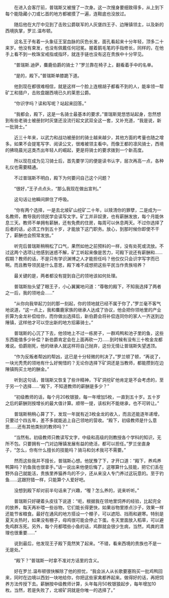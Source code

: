 　　在进入会客厅前，普瑞斯又被搜了一次身。这一次搜身要细致得多，从上到下每个能隐藏小刀或匕首的地方都被摸了一遍，连鞋底也没放过。

　　随后他在大厅中见到了击败公爵联军的人灰堡四王子、边陲镇领主，以及新的西境执掌，罗兰.温布顿。

　　这名王子有着一头象征王室血脉的灰色长发，面孔看起来十分年轻，顶多二十来岁。他没有束发，也没有佩戴任何冠冕。握着鹅毛笔的手指修长，同样的，在他手上看不到一枚珠宝戒指或指环，就连手链也没有这在贵族中十分罕见。

　　“普瑞斯.迪萨，麋鹿伯爵的骑士？”罗兰靠在椅子上，翻看着手中的名单。

　　“是的，殿下。”普瑞斯单膝跪下道。

　　他到现在都很难相信，就是这样一个脸上连根胡子都看不到的人，能率领一帮矿工和猎户，击败盘踞西境已久的莱恩公爵。

　　“你识字吗？读和写呢？站起来回答。”

　　“我都会，殿下，这是一名骑士最基本的要求，”普瑞斯晃悠悠站起身，忽然想到有些老骑士被册封时灰堡还没流行起文武双全这一套，又补充道，“我是说，新一批骑士。”

　　近三十年来，以武力和战功被册封的骑士越来越少，其他方面的考量也随之增多。如果不会提笔写字、阅读公文，很难被领主看中。而像王都的凛风骑士，西境的拂晓晨光这类杰出年轻人的崛起，更是将骑士的要求拨到一个新高度。

　　所以现在成为见习骑士后，首先要学习的便是读书认字，层次再高一点，各种礼仪也需要精通。

　　不过普瑞斯不明白，殿下为何要问自己这个问题？

　　“很好，”王子点点头，“那么我现在做出宣判。”

　　这句话让他瞬间屏住了呼吸。

　　“你有两个选择，一是去北坡矿山挖矿二十年，以赎清你的罪孽，二是成为一名教师，教导我的领民学会读写文字。矿工并非奴隶，也有薪酬发放，每个月能休息三天。教师不单拥有薪酬，还有免费的住房，每周可以休息两天。不过你选择了后者的话，必须工作到五十岁，才能放下这门职务。放心，到那时候你即使不干了，薪酬也会照常发放。”

　　听完后普瑞斯稍稍松了口气，果然如他之前预料的一样，没有处死或流放。不过这两个选项让他感到迷惑不解，矿工听起来像是苦力，可殿下说还有薪酬和……假期？教师的话，不是只有学识渊博之人才能担任吗？他仅仅只会识字写字而已啊。而且教导领民是什么意思，殿下难不成想把这些平民当作贵族培养？

　　最关键的是，两者都没有提到自己的领地该如何处理。

　　普瑞斯抬头望了眼王子，小心翼翼地问道：“尊敬的殿下，不知我选择了两者之一后，我的领地会……”

　　“从你向我举起刀剑的那一刻起，你的领地就已经不属于你了，”罗兰毫不客气地说道，“这一点上，我和麋鹿家族的继承人达成了协议，他会把你领地里的产业折算为金龙补偿给你，而你做出选择后，新伯爵会将补偿连同你的家人一齐送到边陲镇，这样他才可以空出新的地方招募骑士。”

　　普瑞斯的心沉了下去，他领地上不过一栋房子，一群鸡鸭和池子里的鱼，这些东西能值多少补偿？新伯爵肯定会在上面再砍一刀……到时候有没有三十枚金龙都难说。伯爵刚死，他的继承人就这样将自己抛弃，这份无情让普瑞斯失望透顶。

　　“作为反叛者帮凶的帮凶，这已是十分轻微的判决了。”罗兰顿了顿，“再说了，一块光秃秃的领地有什么好惋惜的？无论你选择下矿洞还是当教师，都能攒到在边陲镇购买土地的酬金。”

　　听到这句话，普瑞斯又恢复了些许精神，下矿洞挖矿他肯定是不会考虑的，至于另一个选择……“殿下，不知道教师的薪酬是多少？”

　　“初级教师的话，每个月20枚银狼，每一年增加5枚，一直到五十岁。五十岁之后的薪酬则按增长的最大值计算。顺带一提，该权利不能继承，也不可转让。”

　　普瑞斯稍稍心算了下，发现一年就有近3枚金龙的收入，而且还能逐年递增，只要过个四五年，差不多就能追上自己领地的营收。“殿下，初级教师是什么意思……还有其他类别的教师吗？”

　　“当然有。初级教师只教读写文字，中级和高级的则教授各个学科的知识，无所不包。只要拥有一门对边陲镇发展有益的绝活，都可以担任。”罗兰坐直身子，“怎么，你有什么擅长的技能吗？骑马和剑术我可不需要。”

　　然而这些我并不擅长，普瑞斯心想。他犹豫了下，才开口道：“殿下，养鸡养鸭算吗？钓鱼我也很拿手。”话一说出来他便后悔了，这哪算什么技能，把它们丢在野外自己就能活，贵族里养猫养鸟的不少，还从来没人专门养过这玩意的。至于钓鱼……这跟狩猎一样，只能算个人爱好吧。

　　没想到殿下却对前半句话来了兴趣，“喔？怎么养的，说来听听。”

　　普瑞斯只好硬着头皮往下说道：“呃，根据我在领地里饲养的经验，比起完全的放养，每天再补喂一些谷物，它们能长得更快，如果谷物里掺点沙子，效果一样还能节省粮食。最好在通风的地方搭设一个棚子，可以遮阳、挡雨和避寒。特别是夏天炎热时，如果没有棚子，母鸡很可能会停止下蛋。冬天里面放入稻草，可以避免鸡群冻死。另外，每个月都喂些小鱼的话，鸡群就会很少生病，当然，鸡粪的清理也很重要……”

　　说到最后，他发现王子殿下竟然笑了起来。“不错，看来西境的贵族也不是一无是处。”

　　“殿下？”普瑞斯一时拿不准对方话里的含义。

　　好在罗兰.温布顿很快解除了他的担忧，“我会派人从长歌要塞购买一批鸡鸭回来，同时在边境以西划一块地给你，你把这些家禽都养起来。做得好的话，再把饲养方法传授下去。薪酬按中级教师计算，头年每月50枚银狼起步，每年增加10枚。当然，若是失败了，北坡矿洞就是你唯一的选择了。”
